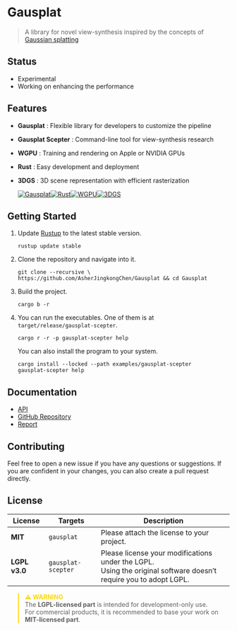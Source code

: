 # Gausplat

> A library for novel view-synthesis inspired by the concepts of [Gaussian splatting](https://arxiv.org/abs/2401.03890)

## Status

- Experimental
- Working on enhancing the performance

## Features

- **Gausplat** : Flexible library for developers to customize the pipeline
- **Gausplat Scepter** : Command-line tool for view-synthesis research
- **WGPU** : Training and rendering on Apple or NVIDIA GPUs
- **Rust** : Easy development and deployment
- **3DGS** : 3D scene representation with efficient rasterization

  [![**Gausplat**](https://img.shields.io/badge/Gausplat-FF3D65.svg?style=for-the-badge&logo=gausplat&logoColor=white)](https://github.com/AsherJingkongChen/Gausplat)[![**Rust**](https://img.shields.io/badge/Rust-CE412B.svg?style=for-the-badge&logo=rust&logoColor=white)](https://www.rust-lang.org/)[![**WGPU**](https://img.shields.io/badge/WGPU-009E6C.svg?style=for-the-badge&logo=wgpu&logoColor=white)](https://wgpu.rs/)[![**3DGS**](https://img.shields.io/badge/3DGS-3D65FF.svg?style=for-the-badge&logo=3dgs&logoColor=white)](https://img.shields.io/badge/3DGS-3D65FF.svg?style=for-the-badge&logo=3dgs&logoColor=white)

## Getting Started

1. Update [Rustup](https://rustup.rs/) to the latest stable version.

   ```shell
   rustup update stable
   ```

2. Clone the repository and navigate into it.

   ```shell
   git clone --recursive \
   https://github.com/AsherJingkongChen/Gausplat && cd Gausplat
   ```

3. Build the project.

   ```shell
   cargo b -r
   ```

4. You can run the executables. One of them is at `target/release/gausplat-scepter`.

   ```shell
   cargo r -r -p gausplat-scepter help
   ```

   You can also install the program to your system.

   ```shell
   cargo install --locked --path examples/gausplat-scepter
   gausplat-scepter help
   ```

## Documentation

- [API](https://asherjingkongchen.github.io/Gausplat/gausplat/index.html)
- [GitHub Repository](https://github.com/AsherJingkongChen/Gausplat)
- [Report](https://github.com/AsherJingkongChen/Gausplat/blob/main/doc/REPORT.md)

## Contributing

Feel free to open a new issue if you have any questions or suggestions.
If you are confident in your changes, you can also create a pull request directly.

## License

| License       | Targets            | Description                                                                                                                  |
| ------------- | ------------------ | ---------------------------------------------------------------------------------------------------------------------------- |
| **MIT**       | `gausplat`         | Please attach the license to your project.                                                                                   |
| **LGPL v3.0** | `gausplat-scepter` | Please license your modifications under the LGPL. <br/> Using the original software doesn’t require you to adopt LGPL. <br/> |

<blockquote style=border-left-color:gold>
<strong style=color:gold>⚠️ WARNING</strong><br/>
The <strong>LGPL-licensed part</strong> is intended for development-only use.<br/>
For commercial products, it is recommended to base your work on <strong>MIT-licensed part</strong>.
</blockquote>
